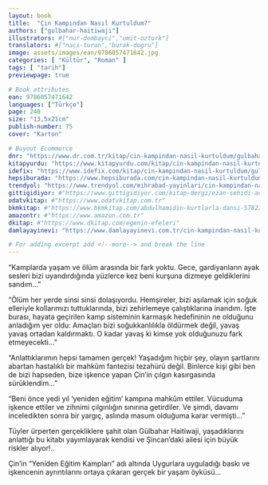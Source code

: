 ```yaml
---
layout: book
title:  "Çin Kampından Nasıl Kurtuldum?"
authors: ["gulbahar-haitiwaji"]
illustrators: #["nur-dombayci","umit-ozturk"]
translators: #["naci-turan","burak-dogru"]
image: assets/images/ean/9786057471642.jpg
categories: [ "Kültür", "Roman" ]
tags: [ "tarih"]
previewpage: true

# Book attributes
ean: 9786057471642
languages: ["Türkçe"]
page: 240
size: "13,5x21cm"
publish-number: 75
cover: "Karton"

# Buyout Ecommerce
dnr: "https://www.dr.com.tr/kitap/cin-kampindan-nasil-kurtuldum/gulbahar-haitiwaji/edebiyat/roman/turkiye-roman/urunno=0001928215001"
kitapyurdu: "https://www.kitapyurdu.com/kitap/cin-kampindan-nasil-kurtuldum/586072.html"
idefix: "https://www.idefix.com/kitap/cin-kampindan-nasil-kurtuldum/gulbahar-haitiwaji/edebiyat/roman/turkiye-roman/urunno=0001928215001"
hepsiburada: "https://www.hepsiburada.com/cin-kampindan-nasil-kurtuldum-rozenn-morgat-p-HBCV00000Z9BNB"
trendyol: "https://www.trendyol.com/mihrabad-yayinlari/cin-kampindan-nasil-kurtuldum-p-191668387"
gittigidiyor: #"https://www.gittigidiyor.com/kitap-dergi/ezan-sehidi-adnan-menderes_pdp_732728793"
odatvkitap: #"https://www.odatvkitap.com.tr"
bkmkitap: #"https://www.bkmkitap.com/abdulhamidin-kurtlarla-dansi-578226"
amazontr: #"https://www.amazon.com.tr"
dkitap: #"https://www.dkitap.com/egenin-efeleri"
damlayayinevi: "https://www.damlayayinevi.com.tr/cin-kampindan-nasil-kurtuldum"

# For adding excerpt add <!--more--> and break the line
---
```

“Kamplarda yaşam ve ölüm arasında bir fark yoktu. Gece, gardiyanların ayak sesleri bizi uyandırdığında yüzlerce kez beni kurşuna dizmeye geldiklerini sandım…”

“Ölüm her yerde sinsi sinsi dolaşıyordu. Hemşireler, bizi aşılamak için soğuk elleriyle kollarımızı tuttuklarında, bizi zehirlemeye çalıştıklarına inandım. İşte burası, hayata geçirilen kamp sisteminin karmaşık hedefininin ne olduğunu anladığım yer oldu: Amaçları bizi soğukkanlılıkla öldürmek değil, yavaş yavaş ortadan kaldırmaktı. O kadar yavaş ki kimse yok olduğunuzu fark etmeyecekti…”

“Anlattıklarımın hepsi tamamen gerçek! Yaşadığım hiçbir şey, olayın şartlarını abartan hastalıklı bir mahkûm fantezisi tezahürü değil. Binlerce kişi gibi ben de bizi hapseden, bize işkence yapan Çin’in çılgın kasırgasında sürüklendim...”

“Beni önce yedi yıl ‘yeniden eğitim’ kampına mahkûm ettiler. Vücuduma işkence ettiler ve zihnimi çılgınlığın sınırına getirdiler. Ve şimdi, davamı inceledikten sonra bir yargıç, aslında masum olduğuma karar vermişti…”

Tüyler ürperten gerçekliklere şahit olan Gülbahar Haitiwaji, yaşadıklarını anlattığı bu kitabı yayımlayarak kendisi ve Şincan’daki ailesi için büyük riskler alıyor!..

Çin’in “Yeniden Eğitim Kampları” adı altında Uygurlara uyguladığı baskı ve işkencenin ayrıntılarını ortaya çıkaran gerçek bir yaşam öyküsü...
<!--more--> 
